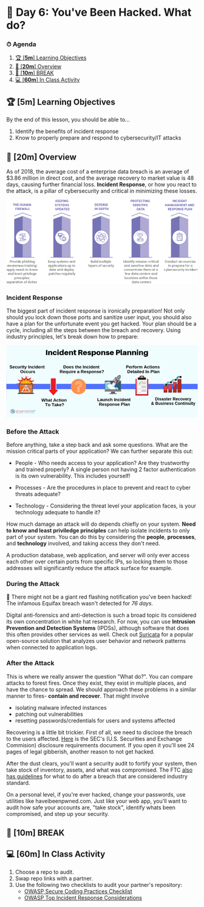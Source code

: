 # 📜 Day 6: You've Been Hacked.  What do?

### ⏱ Agenda

1. [🏆 [**5m**] Learning Objectives](#%f0%9f%8f%86-5m-learning-objectives)
2. [📖 [**20m**] Overview](#%f0%9f%93%96-20m-overview)
3. [🌴 [**10m**] BREAK](#%f0%9f%8c%b4-10m-break)
4. [💻 [**60m**] In Class Activity](#%f0%9f%92%bb-60m-in-class-activity)

## 🏆 [**5m**] Learning Objectives

By the end of this lesson, you should be able to...

1. Identify the benefits of incident response
1. Know to properly prepare and respond to cybersecurity/IT attacks


## 📖 [**20m**] Overview

As of 2018, the average cost of a enterprise data breach is an average of $3.86 million in direct cost, and the average recovery to market value is 48 days, causing further financial loss.  **Incident Response**, or how you react to the attack, is a pillar of cybersecurity and critical in minimizing these losses.

![pillars](Assets/cybersecurity_pillars.png)


### Incident Response

The biggest part of incident response is ironically preparation! Not only should you lock down those ports and sanitize user input, you should also have a plan for the unfortunate event you get hacked.  Your plan should be a cycle, including all the steps between the breach and recovery.  Using industry principles, let's break down how to prepare:

![incident-response](Assets/incident-response-planning.png)

### Before the Attack

Before anything, take a step back and ask some questions.  What are the mission critical parts of your application?  We can further separate this out:

* People - Who needs access to your application?  Are they trustworthy and trained properly?  A single person not having 2 factor authentication is its own vulnerability.  This includes yourself!

* Processes - Are the procedures in place to prevent and react to cyber threats adequate?

* Technology - Considering the threat level your application faces, is your technology adequate to handle it?

How much damage an attack will do depends chiefly on your system. **Need to know and least priviledge principles** can help isolate incidents to only part of your system.  You can do this by considering the **people**, **processes**, and **technology** involved, and taking access they don't need.

A production database, web application, and server will only ever access each other over certain ports from specific IPs, so locking them to those addresses will significantly reduce the attack surface for example.

### During the Attack

🚨 There might not be a giant red flashing notification you've been hacked!  The infamous Equifax breach wasn't detected for *76 days*.

Digital anti-forensics and anti-detection is such a broad topic its considered its own concentration in white hat research.  For now, you can use **Intrusion Prevention and Detection Systems** (IPDSs), although software that does this often provides other services as well. Check out [Suricata](https://suricata-ids.org/docs/) for a popular open-source solution that analyzes user behavior and network patterns when connected to application logs.

### After the Attack

This is where we really answer the question "What do?".  You can compare attacks to forest fires.  Once they exist, they exist in multiple places, and have the chance to spread.  We should approach these problems in a similar manner to fires- **contain and recover**.  That might involve

* isolating malware infected instances
* patching out vulnerabilities
* resetting passwords/credentials for users and systems affected

Recovering is a little bit trickier.  First of all, we need to disclose the breach to the users affected. [Here](https://www.sec.gov/rules/interp/2018/33-10459.pdf) is the SEC's (U.S. Securities and Exchange Commision) disclosure requirements document.  If you open it you'll see 24 pages of legal gibberish, another reason to not get hacked.

After the dust clears, you'll want a security audit to fortify your system, then take stock of inventory, assets, and what was compromised.   The FTC [also has guidelines](https://www.ftc.gov/tips-advice/business-center/guidance/data-breach-response-guide-business) for what to do after a breach that are considered industry standard.

On a personal level, if you're ever hacked, change your passwords, use utilities like haveibeenpwned.com.  Just like your web app, you'll want to audit how safe your accounts are, "take stock", identify whats been compromised, and step up your security.

## 🌴 [**10m**] BREAK

## 💻 [**60m**] In Class Activity

1. Choose a repo to audit.
2. Swap repo links with a partner.
3. Use the following two checklists to audit your partner's repository:
    - [OWASP Secure Coding Practices Checklist](https://www.owasp.org/index.php/OWASP_Secure_Coding_Practices_Checklist)
    - [OWASP Top Incident Response Considerations](https://www.owasp.org/images/9/92/Top10ConsiderationsForIncidentResponse.pdf)
